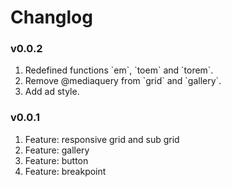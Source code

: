 <h1>Changlog</h1>

<h3>v0.0.2</h3>
<ol>
  <li>Redefined functions `em`, `toem` and `torem`.</li>
  <li>Remove @mediaquery from `grid` and `gallery`.</li>
  <li>Add ad style.</li>
</ol>

<h3>v0.0.1</h3>
<ol>
  <li>Feature: responsive grid and sub grid</li>
  <li>Feature: gallery</li>
  <li>Feature: button</li>
  <li>Feature: breakpoint</li>
</ol>
